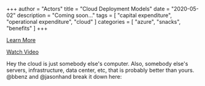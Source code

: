 +++
author = "Actors"
title = "Cloud Deployment Models"
date = "2020-05-02"
description = "Coming soon..."
tags = [
    "capital expenditure",
    "operational expenditure",
    "cloud"
]
categories = [
    "azure",
    "snacks",
    "benefits"
]
+++

[Learn More](https://docs.microsoft.com/learn/modules/principles-cloud-computing/3c-capex-vs-opex?WT.mc_id=snackable-social-cxa)

[Watch Video](https://twitter.com/i/status/1258411264532901892)

Hey the cloud is just somebody else's computer. Also, somebody else's servers, infrastructure, data center, etc, that is probably better than yours. @bbenz and @jasonhand break it down here: